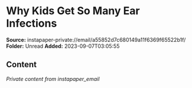 # Why Kids Get So Many Ear Infections

**Source:** instapaper-private://email/a55852d7c680149a11f6369f65522b1f/
**Folder:** Unread
**Added:** 2023-09-07T03:05:55




## Content
*Private content from instapaper_email*
